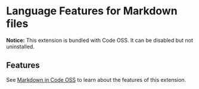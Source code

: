 # Language Features for Markdown files

**Notice:** This extension is bundled with Code OSS. It can be disabled but not uninstalled.

## Features

See [Markdown in Code OSS](https://code.visualstudio.com/docs/languages/markdown) to learn about the features of this extension.
